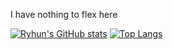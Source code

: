 I have nothing to flex here

[![Ryhun's GitHub stats](https://github-readme-stats.vercel.app/api?username=ryhunwashere)](https://github.com/anuraghazra/github-readme-stats)
[![Top Langs](https://github-readme-stats.vercel.app/api/top-langs/?username=ryhunwashere&layout=compact&theme=radical&hide=c%23,CMake,Java,ShaderLab,HLSL,GAP,Objective-C%2B%2B,C%2B%2B)](https://github.com/anuraghazra/github-readme-stats)
